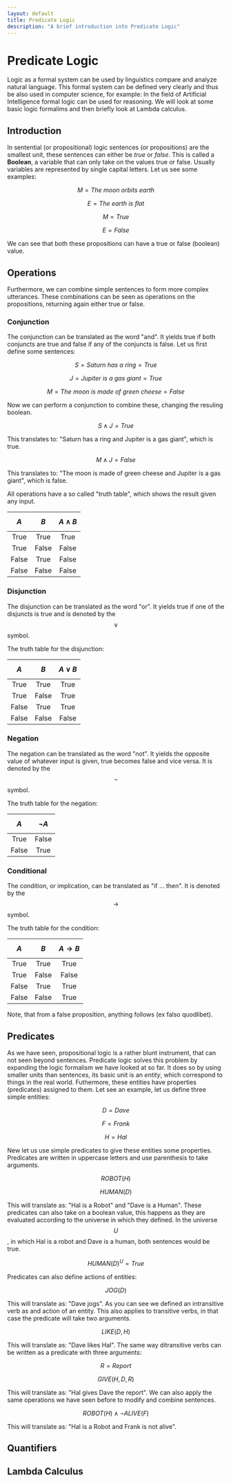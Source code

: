 ```yaml
---
layout: default
title: Predicate Logic
description: "A brief introduction into Predicate Logic"
---
```


# Predicate Logic

Logic as a formal system can be used by linguistics compare and analyze natural language. This formal system can be defined very clearly and thus be also used in computer science, for example: In the field of Artificial Intelligence formal logic can be used for reasoning. We will look at some basic logic formalims and then briefly look at Lambda calculus.

## Introduction

In sentential (or propositional) logic sentences (or propositions) are the smallest unit, these sentences can either be *true* or *false*. This is called a **Boolean**, a variable that can only take on the values true or false. Usually variables are represented by single capital letters. Let us see some examples:

$$ M = The\ moon\ orbits\ earth $$

$$ E = The\ earth\ is\ flat $$

$$ M = True $$

$$ E = False $$

We can see that both these propositions can have a true or false (boolean) value.

## Operations

Furthermore, we can combine simple sentences to form more complex utterances. These combinations can be seen as operations on the propositions, returning again either true or false.

### Conjunction

The conjunction can be translated as the word "and". It yields true if both conjuncts are true and false if any of the conjuncts is false. Let us first define some sentences:

$$ S = Saturn\ has\ a\ ring = True $$

$$ J = Jupiter\ is\ a\ gas\ giant = True $$

$$ M = The\ moon\ is\ made\ of\ green\ cheese = False $$

Now we can perform a conjunction to combine these, changing the resuling boolean.

$$ S \land J = True $$

This translates to: "Saturn has a ring and Jupiter is a gas giant", which is true.

$$ M \land J = False $$

This translates to: "The moon is made of green cheese and Jupiter is a gas giant", which is false.

All operations have a so called "truth table", which shows the result given any input.

| $$A$$  | $$B$$  | $$A \land B$$  |
|:--:|:--:|:--:|
| True   | True  | True  |
| True   | False | False |
| False  | True  | False |
| False  | False | False |

### Disjunction

The disjunction can be translated as the word "or". It yields true if one of the disjuncts is true and is denoted by the $$ \lor $$ symbol.

The truth table for the disjunction:

| $$A$$  | $$B$$  | $$A \lor B$$  |
|:--:|:--:|:--:|
| True   | True  | True  |
| True   | False | True  |
| False  | True  | True  |
| False  | False | False |

### Negation

The negation can be translated as the word "not". It yields the opposite value of whatever input is given, true becomes false and vice versa. It is denoted by the $$\neg$$ symbol.

The truth table for the negation:

| $$A$$  | $$ \neg A$$  |
|:--:|:--:|
| True  | False |
| False | True  |

### Conditional

The condition, or implication, can be translated as "if ... then". It is denoted by the $$\rightarrow$$ symbol.

The truth table for the condition:

| $$A$$  | $$B$$  | $$A \rightarrow B$$  |
|:--:|:--:|:--:|
| True   | True  | True  |
| True   | False | False |
| False  | True  | True  |
| False  | False | True  |

Note, that from a false proposition, anything follows (ex falso quodlibet).

## Predicates

As we have seen, propositional logic is a rather blunt instrument, that can not seen beyond sentences. Predicate logic solves this problem by expanding the logic formalism we have looked at so far. It does so by using smaller units than sentences, its basic unit is an *entity*, which correspond to things in the real world. Futhermore, these entities have properties (predicates) assigned to them. Let see an example, let us define three simple entities:

$$ D = Dave $$

$$ F = Frank $$

$$ H = Hal $$

New let us use simple predicates to give these entities some properties. Predicates are written in uppercase letters and use parenthesis to take arguments.

$$ ROBOT(H) $$

$$ HUMAN(D) $$

This will translate as: "Hal is a Robot" and "Dave is a Human". These predicates can also take on a boolean value, this happens as they are evaluated according to the universe in which they defined. In the universe $$U$$, in which Hal is a robot and Dave is a human, both sentences would be true.

$$ HUMAN(D) ^ U = True $$

Predicates can also define actions of entities:

$$ JOG(D) $$

This will translate as: "Dave jogs". As you can see we defined an intransitive verb as and action of an entity. This also applies to transitive verbs, in that case the predicate will take two arguments.

$$ LIKE(D, H) $$

This will translate as: "Dave likes Hal". The same way ditransitive verbs can be written as a predicate with three arguments:

$$ R = Report $$

$$ GIVE(H, D, R) $$

This will translate as: "Hal gives Dave the report". We can also apply the same operations we have seen before to modify and combine sentences.

$$ ROBOT(H) \land \neg ALIVE(F) $$

This will translate as: "Hal is a Robot and Frank is not alive".

## Quantifiers

## Lambda Calculus
